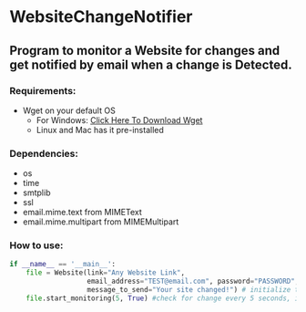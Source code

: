 # WebsiteChangeNotifier

## Program to monitor a Website for changes and get notified by email when a change is Detected.

### Requirements:
- Wget on your default OS
  - For Windows: [Click Here To Download Wget](https://eternallybored.org/misc/wget/)
  - Linux and Mac has it pre-installed 

### Dependencies:
  - os
  - time
  - smtplib
  - ssl
  -  email.mime.text from MIMEText
  -  email.mime.multipart from MIMEMultipart



### How to use:
```python
if __name__ == '__main__':
    file = Website(link="Any Website Link",
                   email_address="TEST@email.com", password="PASSWORD",
                   message_to_send="Your site changed!") # initialize the Website object to be monitored
    file.start_monitoring(5, True) #check for change every 5 seconds, if second param set to True a copy of the site will be sent via email

```
